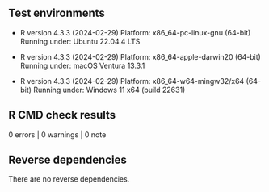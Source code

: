 ## Test environments

* R version 4.3.3 (2024-02-29)
 Platform: x86_64-pc-linux-gnu (64-bit)
 Running under: Ubuntu 22.04.4 LTS
* R version 4.3.3 (2024-02-29)
 Platform: x86_64-apple-darwin20 (64-bit)
 Running under: macOS Ventura 13.3.1

* R version 4.3.3 (2024-02-29)
 Platform: x86_64-w64-mingw32/x64 (64-bit)
 Running under: Windows 11 x64 (build 22631)



## R CMD check results

0 errors | 0 warnings | 0 note

## Reverse dependencies

There are no reverse dependencies.




